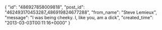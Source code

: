  {
   "id": "486927858009818",
   "post_id": "462493170453287_486919824677288",
   "from_name": "Steve Lemieux",
   "message": "I was being cheeky. I, like you, am a dick",
   "created_time": "2013-03-03T00:11:16+0000"
 }
